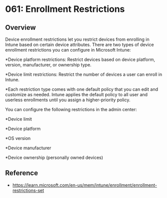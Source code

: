# 061: Enrollment Restrictions

## Overview
Device enrollment restrictions let you restrict devices from enrolling in Intune based on certain device attributes. There are two types of device enrollment restrictions you can configure in Microsoft Intune:

*Device platform restrictions: Restrict devices based on device platform, version, manufacturer, or ownership type.

*Device limit restrictions: Restrict the number of devices a user can enroll in Intune.

*Each restriction type comes with one default policy that you can edit and customize as needed. Intune applies the default policy to all user and userless enrollments until you assign a higher-priority policy.

You can configure the following restrictions in the admin center:

*Device limit

*Device platform

*OS version

*Device manufacturer

*Device ownership (personally owned devices)



## Reference

* https://learn.microsoft.com/en-us/mem/intune/enrollment/enrollment-restrictions-set

